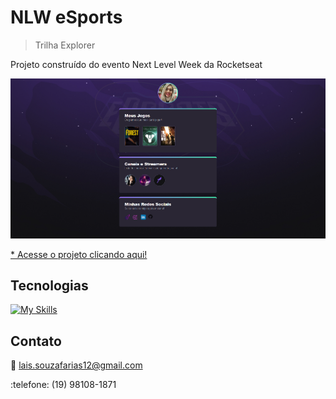 # NLW eSports

> Trilha Explorer

Projeto construído do evento Next Level Week da Rocketseat

![preview](./.github/preview.png)

[ * Acesse o projeto clicando aqui!](https://laisfarias18.github.io/NLW-eSports/)

## Tecnologias

[![My Skills](https://skills.thijs.gg/icons?i=html,css)](https://skills.thijs.gg)

## Contato 
:email: lais.souzafarias12@gmail.com

:telefone: (19) 98108-1871
